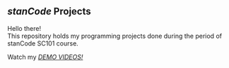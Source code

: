 ## *stanCode* Projects
Hello there!\
This repository holds my programming projects done during the period of stanCode SC101 course.

Watch my *[DEMO VIDEOS!](https://drive.google.com/file/d/1zrL4VMorgi9_F2cPKk8FRl_DWvjVI_SK/view?usp=share_link)*

